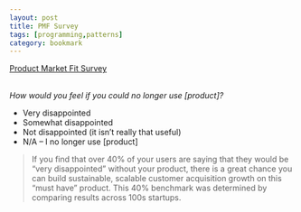 ```yaml
---
layout: post
title: PMF Survey
tags: [programming,patterns]
category: bookmark
---
```


[Product Market Fit Survey](https://pmfsurvey.com/)<br>

<br>*How would you feel if you could no longer use [product]?*

- Very disappointed
- Somewhat disappointed
- Not disappointed (it isn’t really that useful)
- N/A – I no longer use [product]

> If you find that over 40% of your users are saying that they would be “very disappointed” without your product, there is a great chance you can build sustainable, scalable customer acquisition growth on this “must have” product.  This 40% benchmark was determined by comparing results across 100s startups.
